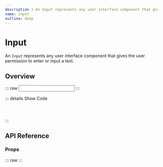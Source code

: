 ```yaml
---
description : An Input represents any user interface component that gives the user permission to enter or input a text.
name: input
outline: deep
---
```

<script setup>
  import Input from '@vitepress/components/Input.vue';
  import DataAttributes from '@vitepress/utilities/DataAttributes.vue';
  import ComponentOverview from '@vitepress/utilities/ComponentOverview.vue';

  const attributes = [
    {
      prop: 'type',
      default: 'text',
      type: 'PuikInputTypes',
      details: `
enum PuikInputTypes {
  Text = 'text',
  Password = 'password',
  Email = 'email',
  Number = 'number',
  Search = 'search',
  Url = 'url',
  Phone = 'tel',
}
      `,
      description: 'Sets the type of the input'
    },
    {
      prop: 'id',
      default: 'undefined',
      type: 'string',
      description: 'Sets the id of the input'
    },
    {
      prop: 'srLabel',
      default: 'undefined',
      type: 'string',
      description: 'Sets the input label for screen readers'
    },
    {
      prop: 'placeholder',
      type: 'string',
      description: 'Sets the placeholder of the input'
    },
    {
      prop: 'disabled',
      default: false,
      type: 'boolean',
      description: 'Sets the input as disabled'
    },
    {
      prop: 'name',
      default: 'undefined',
      type: 'string',
      description: 'Sets the name of the input'
    },
    {
      prop: 'autocomplete',
      default: 'undefined',
      type: 'string',
      description: 'Sets the autocomplete mode of the input'
    },
    {
      prop: 'required',
      default: false,
      type: 'boolean',
      description: 'Sets the input as required'
    },
    {
      prop: 'error',
      default: 'undefined',
      type: 'string',
      description: 'Sets an error for the input'
    },
    {
      prop: 'success',
      default: false,
      type: 'boolean',
      description: 'Sets the input in a success state'
    },
    {
      prop: 'hideHint',
      default: false,
      type: 'boolean',
      description: 'Hides the input hint'
    },
    {
      prop: 'step',
      default: 1,
      type: 'number',
      description: 'Sets the incremental step (for number input only)'
    },
    {
      prop: 'precision',
      default: 'undefined',
      type: 'number',
      description: 'Sets the precision of the input value (for number input only)'
    },
    {
      prop: 'min',
      default: '-infinity',
      type: 'number',
      description: 'Sets the min value of the input (for number input only)'
    },
    {
      prop: 'max',
      default: '+infinity',
      type: 'number',
      description: 'Sets the max value of the input (for number input only)'
    },
    {
      prop: 'minLength',
      default: 'undefined',
      type: 'number',
      description: 'Sets the min number of characters'
    },
    {
      prop: 'maxLength',
      default: 'undefined',
      type: 'number',
      description: 'Sets the max number of characters'
    },
    {
      prop: 'prepend',
      default: 'undefined',
      type: 'string',
      description: 'Prepend an icon or text to the input (see Material Symbols: https://fonts.google.com/icons)'
    },
    {
      prop: 'append',
      default: 'undefined',
      type: 'string',
      control: 'none',
      description: 'Append an icon or text to the input (see Material Symbols: https://fonts.google.com/icons)'
    },
    {
      prop: 'dataTest',
      type: 'string',
      control: 'text',
      description: 'Sets the data-test attribute on the input and error text elements `input-${dataTest}` `error-${dataTest}`'
    },
    {
      prop: 'ariaLabel',
      type: 'string',
      default: 'undefined',
      description: 'Sets the aria-label attribute for accessibility'
    },
    {
      prop: 'ariaLive',
      type: 'PuikAriaLive',
      details: `
enum PuikAriaLive {
  Polite = 'polite',
  Assertive = 'assertive',
  Off = 'off'
}
      `,
      default: 'polite',
      description: 'Option for "aria-live" attribute'
    }
  ];
</script>

# Input

An `Input` represents any user interface component that gives the user permission to enter or input a text.

## Overview

::: raw
<ComponentOverview>
  <Input />
</ComponentOverview>
:::

::: details Show Code

```vue



```

:::

## API Reference

### Props

::: raw
<DataAttributes :attributes="attributes" />
:::
